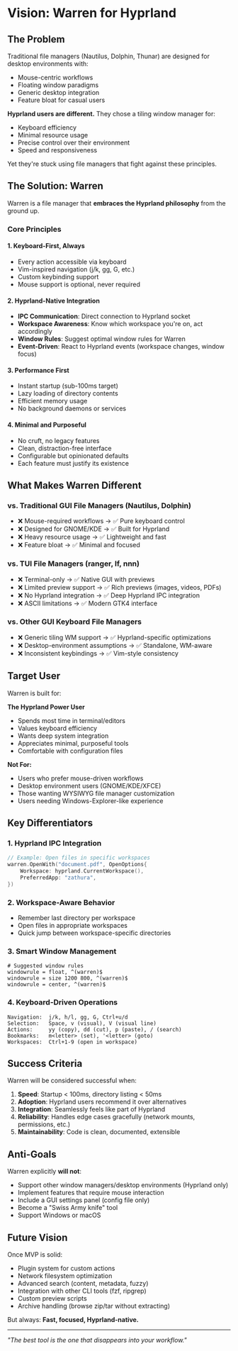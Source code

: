 # Vision: Warren for Hyprland

## The Problem

Traditional file managers (Nautilus, Dolphin, Thunar) are designed for desktop environments with:
- Mouse-centric workflows
- Floating window paradigms
- Generic desktop integration
- Feature bloat for casual users

**Hyprland users are different.** They chose a tiling window manager for:
- Keyboard efficiency
- Minimal resource usage
- Precise control over their environment
- Speed and responsiveness

Yet they're stuck using file managers that fight against these principles.

## The Solution: Warren

Warren is a file manager that **embraces the Hyprland philosophy** from the ground up.

### Core Principles

#### 1. Keyboard-First, Always
- Every action accessible via keyboard
- Vim-inspired navigation (j/k, gg, G, etc.)
- Custom keybinding support
- Mouse support is optional, never required

#### 2. Hyprland-Native Integration
- **IPC Communication**: Direct connection to Hyprland socket
- **Workspace Awareness**: Know which workspace you're on, act accordingly
- **Window Rules**: Suggest optimal window rules for Warren
- **Event-Driven**: React to Hyprland events (workspace changes, window focus)

#### 3. Performance First
- Instant startup (sub-100ms target)
- Lazy loading of directory contents
- Efficient memory usage
- No background daemons or services

#### 4. Minimal and Purposeful
- No cruft, no legacy features
- Clean, distraction-free interface
- Configurable but opinionated defaults
- Each feature must justify its existence

## What Makes Warren Different

### vs. Traditional GUI File Managers (Nautilus, Dolphin)
- ❌ Mouse-required workflows → ✅ Pure keyboard control
- ❌ Designed for GNOME/KDE → ✅ Built for Hyprland
- ❌ Heavy resource usage → ✅ Lightweight and fast
- ❌ Feature bloat → ✅ Minimal and focused

### vs. TUI File Managers (ranger, lf, nnn)
- ❌ Terminal-only → ✅ Native GUI with previews
- ❌ Limited preview support → ✅ Rich previews (images, videos, PDFs)
- ❌ No Hyprland integration → ✅ Deep Hyprland IPC integration
- ❌ ASCII limitations → ✅ Modern GTK4 interface

### vs. Other GUI Keyboard File Managers
- ❌ Generic tiling WM support → ✅ Hyprland-specific optimizations
- ❌ Desktop-environment assumptions → ✅ Standalone, WM-aware
- ❌ Inconsistent keybindings → ✅ Vim-style consistency

## Target User

Warren is built for:

**The Hyprland Power User**
- Spends most time in terminal/editors
- Values keyboard efficiency
- Wants deep system integration
- Appreciates minimal, purposeful tools
- Comfortable with configuration files

**Not For:**
- Users who prefer mouse-driven workflows
- Desktop environment users (GNOME/KDE/XFCE)
- Those wanting WYSIWYG file manager customization
- Users needing Windows-Explorer-like experience

## Key Differentiators

### 1. Hyprland IPC Integration
```go
// Example: Open files in specific workspaces
warren.OpenWith("document.pdf", OpenOptions{
    Workspace: hyprland.CurrentWorkspace(),
    PreferredApp: "zathura",
})
```

### 2. Workspace-Aware Behavior
- Remember last directory per workspace
- Open files in appropriate workspaces
- Quick jump between workspace-specific directories

### 3. Smart Window Management
```hyprlang
# Suggested window rules
windowrule = float, ^(warren)$
windowrule = size 1200 800, ^(warren)$
windowrule = center, ^(warren)$
```

### 4. Keyboard-Driven Operations
```
Navigation:  j/k, h/l, gg, G, Ctrl+u/d
Selection:   Space, v (visual), V (visual line)
Actions:     yy (copy), dd (cut), p (paste), / (search)
Bookmarks:   m<letter> (set), '<letter> (goto)
Workspaces:  Ctrl+1-9 (open in workspace)
```

## Success Criteria

Warren will be considered successful when:

1. **Speed**: Startup < 100ms, directory listing < 50ms
2. **Adoption**: Hyprland users recommend it over alternatives
3. **Integration**: Seamlessly feels like part of Hyprland
4. **Reliability**: Handles edge cases gracefully (network mounts, permissions, etc.)
5. **Maintainability**: Code is clean, documented, extensible

## Anti-Goals

Warren explicitly **will not**:
- Support other window managers/desktop environments (Hyprland only)
- Implement features that require mouse interaction
- Include a GUI settings panel (config file only)
- Become a "Swiss Army knife" tool
- Support Windows or macOS

## Future Vision

Once MVP is solid:
- Plugin system for custom actions
- Network filesystem optimization
- Advanced search (content, metadata, fuzzy)
- Integration with other CLI tools (fzf, ripgrep)
- Custom preview scripts
- Archive handling (browse zip/tar without extracting)

But always: **Fast, focused, Hyprland-native.**

---

*"The best tool is the one that disappears into your workflow."*
